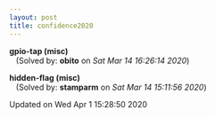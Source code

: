 ```yaml
---
layout: post
title: confidence2020
---
```


<!--break-->

**gpio-tap (misc)**  
&nbsp;&nbsp;&nbsp;(Solved by: **obito** on _Sat Mar 14 16:26:14 2020_)  
  
**hidden-flag (misc)**  
&nbsp;&nbsp;&nbsp;(Solved by: **stamparm** on _Sat Mar 14 15:11:56 2020_)  
  


Updated on Wed Apr  1 15:28:50 2020
